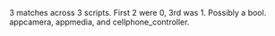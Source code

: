 3 matches across 3 scripts. First 2 were 0, 3rd was 1. Possibly a bool.
appcamera, appmedia, and cellphone_controller.